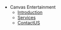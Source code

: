 - Canvas Entertainment
  - [Introduction](websiteContent.md)
  - [Services](services.md)
  - [ContactUS](contactUS.md)
